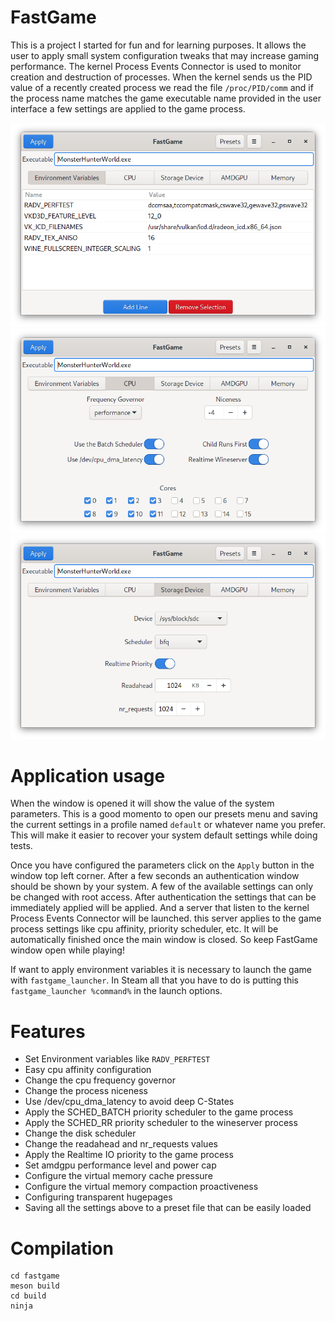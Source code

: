 # FastGame

This is a project I started for fun and for learning purposes. It allows the user to apply small system configuration
tweaks that may increase gaming performance. The kernel Process Events Connector is used to monitor creation and
destruction of processes. When the kernel sends us the PID value of a recently created process we read the file
`/proc/PID/comm` and if the process name matches the game executable name provided in the user interface a few settings
are applied to the game process.

![](images/environment_variables.png)
![](images/cpu.png)
![](images/disk.png)

# Application usage

When the window is opened it will show the value of the system parameters. This is a good momento to open
our presets menu and saving the current settings in a profile named `default` or whatever name you prefer. This will
make it easier to recover your system default settings while doing tests.

Once you have configured the parameters click on the `Apply` button in the window top left corner. After a few seconds
an authentication window should be shown by your system. A few of the available settings can only be changed with root
access. After authentication the settings that can be immediately applied will be applied. And a server that listen
to the kernel Process Events Connector will be launched. this server applies to the game process settings like cpu
affinity, priority scheduler, etc. It will be automatically finished once the main window is closed. So keep FastGame
window open while playing!

If want to apply environment variables it is necessary to launch the game with `fastgame_launcher`. In Steam all that
you have to do is putting this `fastgame_launcher %command%` in the launch options.

# Features

- Set Environment variables like `RADV_PERFTEST`
- Easy cpu affinity configuration
- Change the cpu frequency governor
- Change the process niceness
- Use /dev/cpu_dma_latency to avoid deep C-States
- Apply the SCHED_BATCH priority scheduler to the game process
- Apply the SCHED_RR priority scheduler to the wineserver process
- Change the disk scheduler
- Change the readahead and nr_requests values
- Apply the Realtime IO priority to the game process
- Set amdgpu performance level and power cap
- Configure the virtual memory cache pressure
- Configure the virtual memory compaction proactiveness
- Configuring transparent hugepages
- Saving all the settings above to a preset file that can be easily loaded

# Compilation

```
cd fastgame
meson build
cd build
ninja
```
